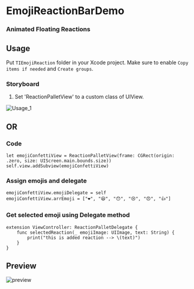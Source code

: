 # EmojiReactionBarDemo
### Animated Floating Reactions 

## Usage

Put `TIEmojiReaction` folder in your Xcode project. Make sure to enable `Copy items if needed` and `Create groups`.

### Storyboard

1. Set 'ReactionPalletView' to a custom class of UIView.

![Usage_1](/uploads/def633a71c952242233d7cb356616653/ReactionPallet.png)

## OR

### Code

```
let emojiConfettiView = ReactionPalletView(frame: CGRect(origin: .zero, size: UIScreen.main.bounds.size))
self.view.addSubview(emojiConfettiView)
```

### Assign emojis and delegate

```
emojiConfettiView.emojiDelegate = self
emojiConfettiView.arrEmoji = ["❤️", "😆", "😯", "😢", "😠", "👍"]
```

### Get selected emoji using Delegate method

```
extension ViewController: ReactionPalletDelegate {
    func selectedReaction(_ emojiImage: UIImage, text: String) {
        print("this is added reaction --> \(text)")
    }
}
```
## Preview
![preview](/uploads/2af657489dbf2dcec96bb313a1e05f4a/ezgif.com-optimize.gif)
